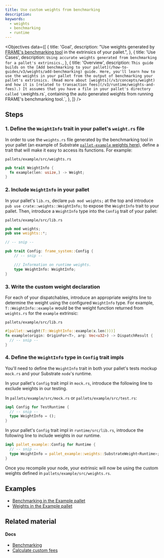 ```yaml
---
title: Use custom weights from benchmarking
description:
keywords:
  - weights
  - benchmarking
  - runtime
---
```


<Objectives
  data={[
    {
      title: 'Goal',
      description:
        "Use weights generated by [FRAME's benchmarking tool](/rustdocs/latest/frame_benchmarking/macro.benchmarks.html) in the extrinsics of your pallet.",
    },
    {
      title: 'Use Cases',
      description: `Using accurate weights generated from benchmarking for a pallet's extrinsics.`,
    },
    {
      title: 'Overview',
      description: `This guide builds on the [Add benchmarking to your pallet](/how-to-guides/v3/weights/add-benchmarking)
        guide. Here, you'll learn how to use the weights in your pallet from the output of benchmarking your pallet's extrinsics.
        (Read more about
        [weights](/v3/concepts/weight) and how it is [related to transaction fees](/v3/runtime/weights-and-fees).)
        It assumes that you have a file in your pallet's directory called \`weights.rs\`, containing the auto generated 
        weights from running FRAME's benchmarking tool.`,
    },
  ]}
/>

## Steps

### 1. Define the `WeightInfo` trait in your pallet's `weight.rs` file

In order to use the `weights.rs` file generated by the benchmarking tool in your pallet (an example
of Substrate [`pallet-example` weights here](https://github.com/paritytech/substrate/blob/master/frame/examples/basic/src/weights.rs)),
define a trait that will make it easy to access its functions. For example:

`pallets/example/src/weights.rs`

```rust
pub trait WeightInfo {
  fn example(len: usize,) -> Weight;
}
```

### 2. Include `WeightInfo` in your pallet

In your pallet's `lib.rs`, declare `pub mod weights;` at the top and introduce
`pub use crate::weights::WeightInfo;` to expose the `WeightInfo` trait to your pallet. Then,
introduce a `WeightInfo` type into the `Config` trait of your pallet:

`pallets/example/src/lib.rs`

```rust
pub mod weights;
pub use weights::*;

// -- snip --

pub trait Config: frame_system::Config {
    // -- snip --

    /// Information on runtime weights.
    type WeightInfo: WeightInfo;
}
```

### 3. Write the custom weight declaration

For each of your dispatchables, introduce an appropriate weights line to determine the weight using the
configured `WeightInfo` type. For example, `T::WeightInfo::example` would be the weight function
returned from `weights.rs` for the `example` extrinsic:

`pallets/example/src/lib.rs`

```rust
#[pallet::weight(T::WeightInfo::example(x.len()))]
fn example(origin: OriginFor<T>, arg: Vec<u32>) -> DispatchResult {
  // -- snip --
}
```

### 4. Define the `WeightInfo` type in `Config` trait impls

You'll need to define the `WeightInfo` trait in both your pallet's tests mockup `mock.rs`
and your Substrate `node`'s runtime.

In your pallet's `Config` trait impl in `mock.rs`, introduce the following line to exclude weights
in our testing.

In `pallets/example/src/mock.rs` or `pallets/example/src/test.rs`:

```rust
impl Config for TestRuntime {
  // -- snip --
  type WeightInfo = ();
}
```

In your pallet's `Config` trait impl in `runtime/src/lib.rs`, introduce the following line to
include weights in our runtime.

```rust
impl pallet_example::Config for Runtime {
  // -- snip --
  type WeightInfo = pallet_example::weights::SubstrateWeight<Runtime>;
}
```

Once you recompile your node, your extrinsic will now be using the custom weights defined in
`pallets/example/src/weights.rs`.

## Examples

- [Benchmarking in the Example pallet](https://github.com/paritytech/substrate/blob/master/frame/examples/basic/src/benchmarking.rs)
- [Weights in the Example pallet](https://github.com/paritytech/substrate/blob/master/frame/examples/basic/src/weights.rs)

## Related material

#### Docs

- [Benchmarking](/v3/runtime/benchmarking)
- [Calculate custom fees](/how-to-guides/v3/weights/calculate-fees)
